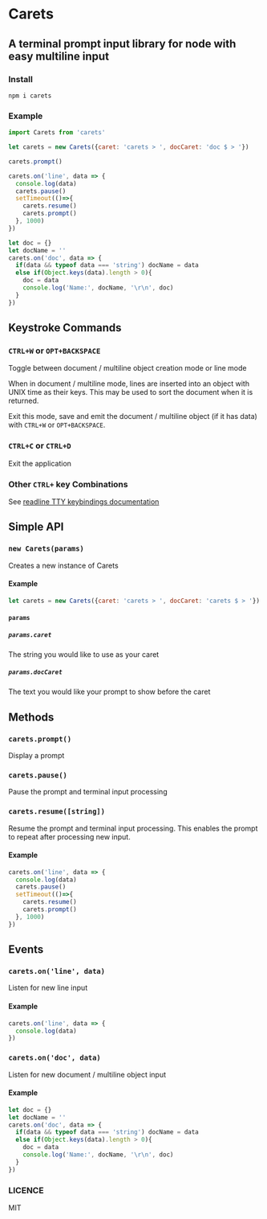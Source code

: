 # Carets
## A terminal prompt input library for node with easy multiline input

### Install
```
npm i carets
```

### Example
```js
import Carets from 'carets'

let carets = new Carets({caret: 'carets > ', docCaret: 'doc $ > '})

carets.prompt()

carets.on('line', data => { 
  console.log(data)
  carets.pause()
  setTimeout(()=>{
    carets.resume()
    carets.prompt()
  }, 1000)
})

let doc = {}
let docName = ''
carets.on('doc', data => {
  if(data && typeof data === 'string') docName = data
  else if(Object.keys(data).length > 0){
    doc = data
    console.log('Name:', docName, '\r\n', doc)
  }
})
```

## Keystroke Commands
### `CTRL+W` or `OPT+BACKSPACE`
Toggle between document / multiline object creation mode or line mode

When in document / multiline mode, lines are inserted into an object with UNIX time as their keys. This may be used to sort the document when it is returned.

Exit this mode, save and emit the document / multiline object (if it has data) with `CTRL+W` or `OPT+BACKSPACE`.

### `CTRL+C` or `CTRL+D`
Exit the application

### Other `CTRL+` key Combinations
See [readline TTY keybindings documentation](https://nodejs.org/api/readline.html#tty-keybindings)

## Simple API
### `new Carets(params)`
Creates a new instance of Carets

#### Example
```js
let carets = new Carets({caret: 'carets > ', docCaret: 'carets $ > '})
```
#### `params`

##### `params.caret`
The string you would like to use as your caret

##### `params.docCaret`
The text you would like your prompt to show before the caret

## Methods
### `carets.prompt()`
Display a prompt

### `carets.pause()`
Pause the prompt and terminal input processing

### `carets.resume([string])`
Resume the prompt and terminal input processing. This enables the prompt to repeat after processing new input.

#### Example
```js
carets.on('line', data => { 
  console.log(data)
  carets.pause()
  setTimeout(()=>{
    carets.resume()
    carets.prompt()
  }, 1000)
})
```

## Events
### `carets.on('line', data)`
Listen for new line input

#### Example 
```js
carets.on('line', data => { 
  console.log(data)
})
```

### `carets.on('doc', data)`
Listen for new document / multiline object input

#### Example
```js
let doc = {}
let docName = ''
carets.on('doc', data => {
  if(data && typeof data === 'string') docName = data
  else if(Object.keys(data).length > 0){
    doc = data
    console.log('Name:', docName, '\r\n', doc)
  }
})
```

### LICENCE
MIT